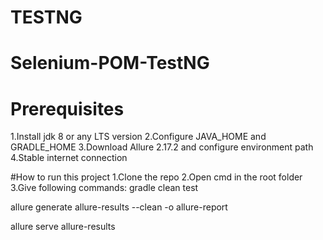 # TESTNG

# Selenium-POM-TestNG
# Prerequisites
  1.Install jdk 8 or any LTS version
  2.Configure JAVA_HOME and GRADLE_HOME
  3.Download Allure 2.17.2 and configure environment path
  4.Stable internet connection
  
#How to run this project
 1.Clone the repo
 2.Open cmd in the root folder
 3.Give following commands:
   gradle clean test
   
   allure generate allure-results --clean -o allure-report
   
   allure serve allure-results
   
   
   
   
   
